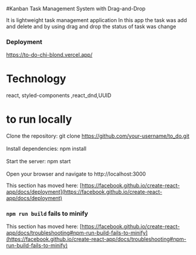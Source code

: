 #Kanban Task Management System with Drag-and-Drop

It is lightweight task management application In this app the task was add and delete  and by using drag and drop the status of task was change 

### Deployment
https://to-do-chi-blond.vercel.app/

# Technology 
  react,  styled-components ,react_dnd,UUID

# to run locally

Clone the repository: git clone https://github.com/your-username/to_do.git
<br></br>
Install dependencies: npm install
<br></br>
Start the server: npm start
<br></br>
Open your browser and navigate to http://localhost:3000













This section has moved here: [https://facebook.github.io/create-react-app/docs/deployment](https://facebook.github.io/create-react-app/docs/deployment)

### `npm run build` fails to minify

This section has moved here: [https://facebook.github.io/create-react-app/docs/troubleshooting#npm-run-build-fails-to-minify](https://facebook.github.io/create-react-app/docs/troubleshooting#npm-run-build-fails-to-minify)
